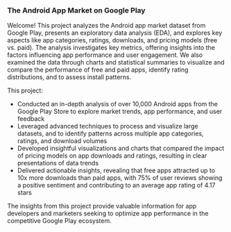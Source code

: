 ### The Android App Market on Google Play

Welcome! This project analyzes the Android app market dataset from Google Play, presents an exploratory data analysis (EDA), and explores key aspects like app categories, ratings, downloads, and pricing models (free vs. paid). The analysis investigates key metrics, offering insights into the factors influencing app performance and user engagement. We also examined the data through charts and statistical summaries to visualize and compare the performance of free and paid apps, identify rating distributions, and to assess install patterns.

This project:
- Conducted an in-depth analysis of over 10,000 Android apps from the Google Play Store to explore market trends, app performance, and user feedback
- Leveraged advanced techniques to process and visualize large datasets, and to identify patterns across multiple app categories, ratings, and download volumes
- Developed insightful visualizations and charts that compared the impact of pricing models on app downloads and ratings, resulting in clear presentations of data trends
- Delivered actionable insights, revealing that free apps attracted up to 10x more downloads than paid apps, with 75% of user reviews showing a positive sentiment and contributing to an average app rating of 4.17 stars

The insights from this project provide valuable information for app developers and marketers seeking to optimize app performance in the competitive Google Play ecosystem.
